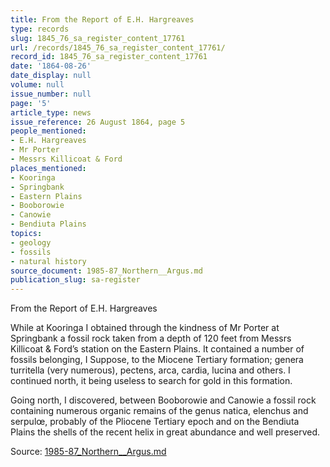 ```yaml
---
title: From the Report of E.H. Hargreaves
type: records
slug: 1845_76_sa_register_content_17761
url: /records/1845_76_sa_register_content_17761/
record_id: 1845_76_sa_register_content_17761
date: '1864-08-26'
date_display: null
volume: null
issue_number: null
page: '5'
article_type: news
issue_reference: 26 August 1864, page 5
people_mentioned:
- E.H. Hargreaves
- Mr Porter
- Messrs Killicoat & Ford
places_mentioned:
- Kooringa
- Springbank
- Eastern Plains
- Booborowie
- Canowie
- Bendiuta Plains
topics:
- geology
- fossils
- natural history
source_document: 1985-87_Northern__Argus.md
publication_slug: sa-register
---
```


From the Report of E.H. Hargreaves

While at Kooringa I obtained through the kindness of Mr Porter at Springbank a fossil rock taken from a depth of 120 feet from Messrs Killicoat & Ford’s station on the Eastern Plains.  It contained a number of fossils belonging, I Suppose, to the Miocene Tertiary formation; genera turritella (very numerous), pectens, arca, cardia, lucina and others.  I continued north, it being useless to search for gold in this formation.

Going north, I discovered, between Booborowie and Canowie a fossil rock containing numerous organic remains of the genus natica, elenchus and serpulœ, probably of the Pliocene Tertiary epoch and on the Bendiuta Plains the shells of the recent helix in great abundance and well preserved.

Source: [1985-87_Northern__Argus.md](/downloads/markdown/1985-87_Northern__Argus.md)
